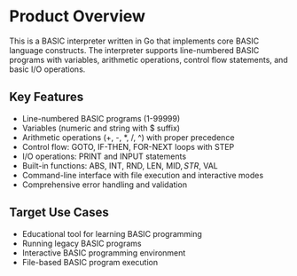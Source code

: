 # Product Overview

This is a BASIC interpreter written in Go that implements core BASIC language constructs. The interpreter supports line-numbered BASIC programs with variables, arithmetic operations, control flow statements, and basic I/O operations.

## Key Features

- Line-numbered BASIC programs (1-99999)
- Variables (numeric and string with $ suffix)
- Arithmetic operations (+, -, *, /, ^) with proper precedence
- Control flow: GOTO, IF-THEN, FOR-NEXT loops with STEP
- I/O operations: PRINT and INPUT statements
- Built-in functions: ABS, INT, RND, LEN, MID$, STR$, VAL
- Command-line interface with file execution and interactive modes
- Comprehensive error handling and validation

## Target Use Cases

- Educational tool for learning BASIC programming
- Running legacy BASIC programs
- Interactive BASIC programming environment
- File-based BASIC program execution